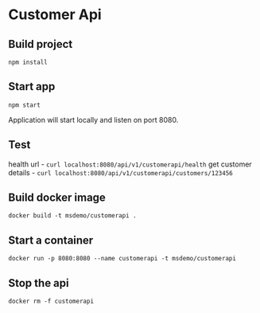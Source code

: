 # Customer Api

## Build project

 ```npm install```

 ## Start app
 ```npm start```

 Application will start locally and listen on port 8080.

 ## Test
 health url -  ```curl localhost:8080/api/v1/customerapi/health```
 get customer details -  ```curl localhost:8080/api/v1/customerapi/customers/123456```

 ## Build docker image
```docker build -t msdemo/customerapi .```

## Start a container
```docker run -p 8080:8080 --name customerapi -t msdemo/customerapi```

## Stop the api
```docker rm -f customerapi```